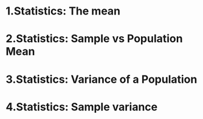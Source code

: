 # 1.Statistics: The mean
# 2.Statistics: Sample vs Population Mean
# 3.Statistics: Variance of a Population
# 4.Statistics: Sample variance
